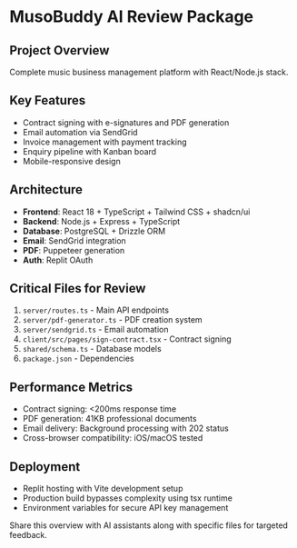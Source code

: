 # MusoBuddy AI Review Package

## Project Overview
Complete music business management platform with React/Node.js stack.

## Key Features
- Contract signing with e-signatures and PDF generation
- Email automation via SendGrid
- Invoice management with payment tracking
- Enquiry pipeline with Kanban board
- Mobile-responsive design

## Architecture
- **Frontend**: React 18 + TypeScript + Tailwind CSS + shadcn/ui
- **Backend**: Node.js + Express + TypeScript  
- **Database**: PostgreSQL + Drizzle ORM
- **Email**: SendGrid integration
- **PDF**: Puppeteer generation
- **Auth**: Replit OAuth

## Critical Files for Review
1. `server/routes.ts` - Main API endpoints
2. `server/pdf-generator.ts` - PDF creation system
3. `server/sendgrid.ts` - Email automation
4. `client/src/pages/sign-contract.tsx` - Contract signing
5. `shared/schema.ts` - Database models
6. `package.json` - Dependencies

## Performance Metrics
- Contract signing: <200ms response time
- PDF generation: 41KB professional documents
- Email delivery: Background processing with 202 status
- Cross-browser compatibility: iOS/macOS tested

## Deployment
- Replit hosting with Vite development setup
- Production build bypasses complexity using tsx runtime
- Environment variables for secure API key management

Share this overview with AI assistants along with specific files for targeted feedback.